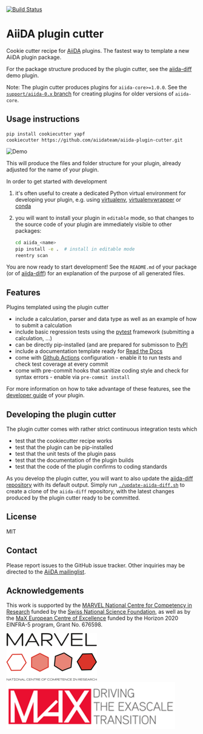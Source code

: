 [![Build Status](https://github.com/aiidateam/aiida-plugin-cutter/workflows/aiida-plugin-cutter/badge.svg?branch=master)](https://github.com/aiidateam/aiida-plugin-cutter/actions)

# AiiDA plugin cutter

Cookie cutter recipe for [AiiDA](http://www.aiida.net) plugins. The fastest way to template a new AiiDA plugin package.

For the package structure produced by the plugin cutter, see the [aiida-diff](https://github.com/aiidateam/aiida-diff) demo plugin.

Note: The plugin cutter produces plugins for `aiida-core>=1.0.0`. 
See the [`support/aiida-0.x` branch](https://github.com/aiidateam/aiida-plugin-cutter/tree/support/aiida-0.x) for creating plugins for older versions of `aiida-core`.

## Usage instructions

    pip install cookiecutter yapf
    cookiecutter https://github.com/aiidateam/aiida-plugin-cutter.git

![Demo](https://image.ibb.co/ct6rL8/aiida_plugin_cutter.gif "The fastest way to kickstart an AiiDA plugin.")

This will produce the files and folder structure for your plugin,
already adjusted for the name of your plugin.

In order to get started with development

 1. it's often useful to create a dedicated Python virtual environment for developing your plugin, 
   e.g. using [virtualenv](https://virtualenv.pypa.io/en/latest/user_guide.html), [virtualenvwrapper](https://virtualenvwrapper.readthedocs.io/en/latest/) or [conda](https://docs.conda.io/projects/conda/en/latest/user-guide/getting-started.html#managing-envs)

 2. you will want to install your plugin in `editable` mode, so that changes to the source code of your plugin are immediately visible to other packages:

    ```bash
    cd aiida_<name>
    pip install -e .  # install in editable mode
    reentry scan
    ```

You are now ready to start development!
See the `README.md` of your package (or of [aiida-diff](https://github.com/aiidateam/aiida-diff)) for an explanation of the purpose of all generated files.

## Features

Plugins templated using the plugin cutter

* include a calculation, parser and data type as well as an example of
  how to submit a calculation
* include basic regression tests using the [pytest](https://docs.pytest.org/en/latest/) framework (submitting a calculation, ...)
* can be directly pip-installed (and are prepared for submisson to [PyPI](https://pypi.org/)
* include a documentation template ready for [Read the Docs](http://aiida-plugin-template.readthedocs.io/en/latest/)
* come with [Github Actions](https://github.com/features/actions) configuration - enable it to run tests and check test coverage at every commit
* come with pre-commit hooks that sanitize coding style and check for syntax errors - enable via `pre-commit install`

For more information on how to take advantage of these features,
see the [developer guide](https://aiida-diff.readthedocs.io/en/latest/developer_guide) of your plugin.

## Developing the plugin cutter

The plugin cutter comes with rather strict continuous integration tests which

 * test that the cookiecutter recipe works
 * test that the plugin can be pip-installed
 * test that the unit tests of the plugin pass
 * test that the documentation of the plugin builds
 * test that the code of the plugin confirms to coding standards

As you develop the plugin cutter, you will want to also update the [aiida-diff repository](https://github.com/aiidateam/aiida-diff) with its default output.
Simply run [`./update-aiida-diff.sh`](update-aiida-diff.sh) to create a clone of the `aiida-diff` repository, with the latest changes produced by the plugin cutter ready to be committed.

## License

MIT

## Contact

Please report issues to the GitHub issue tracker. Other inquiries may be
directed to the [AiiDA mailinglist](http://www.aiida.net/mailing-list/).

## Acknowledgements

This work is supported by the [MARVEL National Centre for Competency in
Research](<http://nccr-marvel.ch>) funded by the [Swiss National
Science Foundation](<http://www.snf.ch/en>), as well as by the [MaX
European Centre of Excellence](<http://www.max-centre.eu/>) funded by
the Horizon 2020 EINFRA-5 program, Grant No. 676598.

![MARVEL](miscellaneous/logos/MARVEL.png)
![MaX](miscellaneous/logos/MaX.png)
